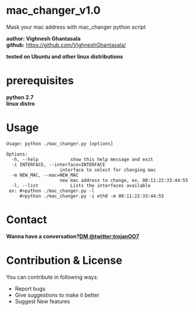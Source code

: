 # mac_changer_v1.0
Mask your mac address with mac_changer python script

**author: Vighnesh Ghantasala**\
**github:** https://github.com/VighneshGhantasala/

**tested on Ubuntu and other linux distributions**
# prerequisites
  __python 2.7__\
  __linux distro__
# Usage
    Usage: python ./mac_changer.py [options]

    Options:
      -h, --help            show this help message and exit
      -i INTERFACE, --interface=INTERFACE
                        interface to select for changing mac
      -m NEW_MAC, --mac=NEW_MAC
                        new mac address to change, ex. 00:11:22:33:44:55
      -l, --list            Lists the interfaces available
     ex: #>python ./mac_changer.py -l
         #>python ./mac_changer.py -i eth0 -m 00:11:22:33:44:55

# Contact
**Wanna have a conversation?[DM @twitter:trojanOO7](https://twitter.com/trojanOO7)**
# Contribution & License

You can contribute in following ways:

* Report bugs
* Give suggestions to make it better
* Suggest New features 

